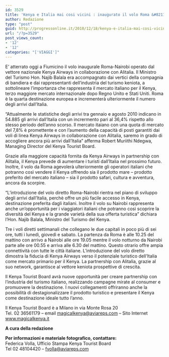 ```yaml
---
id: 3529
title: 'Kenya e Italia mai cosi vicini : inaugurato il volo Roma &#8211; Nairobi'
author: Redazione
type: "post"
guid: http://progressonline.it/2010/12/18/kenya-e-italia-mai-cosi-vicini-inaugurato-il-volo-roma-nairobi/
url: "/?p=3529"
post_views_count:
- '12'
- '12'
categories: "['VIAGGI']"
---
```


E’ atterrato oggi a Fiumicino il volo inaugurale Roma-Nairobi operato dal vettore nazionale Kenya Airways in collaborazione con Alitalia. Il Ministro del Turismo Hon. Najib Balala era accompagnato dai vertici della compagnia di bandiera e dai rappresentanti dell’industria del turismo keniota, a sottolineare l’importanza che rappresenta il mercato italiano per il Kenya, terzo maggiore mercato internazionale dopo Regno Unito e Stati Uniti. Roma è la quarta destinazione europea e incrementerà ulteriormente il numero degli arrivi dall’Italia.  
   
“Attualmente le statistiche degli arrivi tra gennaio e agosto 2010 indicano in 54.885 gli arrivi dall’Italia con un incrermento pari al 36,4% rispetto allo stesso periodo dell’anno scorso. Il mercato itaiano con una quota di mercato del 7,8% è promettente e con l’aumento della capacità di posti garantiti dai voli di linea Kenya Airways in collaborazione con Alitalia, saremo in grado di accogliere ancora più arrivi dall’Italia” afferma Robert Muriithi Ndegwa, Managing Director del Kenya Tourist Board.  
   
Grazie alla maggiore capacità fornita da Kenya Airways in partnership con Alitalia, il Kenya prevede di aumentare i turisti dall’Italia nel prossimo futuro. Inoltre, il volo da Roma agevolerà ulteriormente gli operatori italiani che potranno così vendere il Kenya offrendo sia il prodotto mare – prodotto preferito del mercato italiano – sia il prodotto safari, cultura e avventura, ancora da scorpire.  
   
“L’introduzione del volo diretto Roma-Nairobi rientra nel piano di sviluppo degli arrivi dall’Italia, perchè offre un più facile accesso in Kenya, destinazione preferita dagli italiani. Inoltre il volo su Nairobi rappresenta anche un’opportunità per i viaggiatori italiani che potranno così scoprire la diversità del Kenya e la grande varietà della sua offerta turistica” dichiara l’Hon. Najib Balala, Ministro del Turismo del Kenya.  
   
Tre i voli diretti settimanali che collegano le due capitali in poco più di sei ore, tutti i lunedì, giovedì e sabato. La partenza da Roma è alle 10.25 del mattino con arrivo a Nairobi alle ore 19.05 mentre il volo notturno da Nairobi parte alle ore 00.55 e arriva alle 6.30 del mattino. Questo otrario offre ampia connettività con tutte le città italiane. L’introduzione del volo diretto dimostra la fiducia di Kenya Airways verso il potenziale turistico dell’Italia come mercato primario per il Kenya. La partnership con Alitalia, grazie al suo network, garantisce al vettore keniota prospettive di crescita.  
   
Il Kenya Tourist Board avrà nuove opportunità per creare partnership con l’industria del turismo italiano, realizzando campagne mirate al consumer e promuovere la destinazione. I nuovi collegamenti offriranno anche la possibilità di destagionalizzare il prodotto turistico e presentare il Kenya come destinazione ideale tutto l’anno.  
   
Il Kenya Tourist Board è a Milano in via Monte Rosa 20  
Tel. 02 36561179 – email magicalkenya@aviareps.com – Sito Internet www.magicalkenya.it

**A cura della redazione**   
   
**Per informazioni e materiale fotografico, contattare:**  
Federica Volla, Ufficio Stampa Kenya Tourist Board  
Tel 02 48104420 – fvolla@aviareps.com